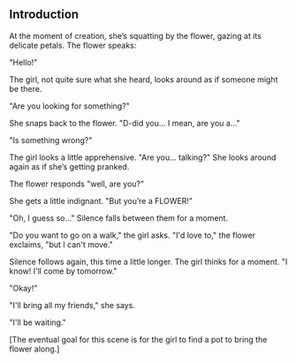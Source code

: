 ## Introduction

At the moment of creation, she’s squatting by the flower, gazing at its delicate petals. The flower speaks:

"Hello!"

The girl, not quite sure what she heard, looks around as if someone might be there.

"Are you looking for something?"

She snaps back to the flower. "D-did you... I mean, are you a..."

"Is something wrong?"

The girl looks a little apprehensive. "Are you... talking?" She looks around again as if she’s getting pranked.

The flower responds "well, are you?"

She gets a little indignant. "But you’re a FLOWER!"

"Oh, I guess so..." Silence falls between them for a moment.

"Do you want to go on a walk," the girl asks. "I'd love to," the flower exclaims, "but I can't move."

Silence follows again, this time a little longer. The girl thinks for a moment. "I know! I'll come by tomorrow."

"Okay!"

"I'll bring all my friends," she says.

"I'll be waiting."

[The eventual goal for this scene is for the girl to find a pot to bring the flower along.]

